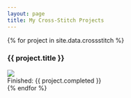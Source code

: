 ```yaml
---
layout: page
title: My Cross-Stitch Projects
---
```


<div class="cross-stitch-container">
  {% for project in site.data.crossstitch %}
  <div class="cross-stitch-project">
    <h3>{{ project.title }}</h3>
    <a class="" href="{{ project.url }}">
      <img class="" src="/assets/img/crossstitch/{{ project.img }}" />
    </a>
    <div>Finished: {{ project.completed }}</div>
  </div>
  {% endfor %}
</div>
